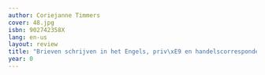```yaml
---
author: Coriejanne Timmers
cover: 48.jpg
isbn: 902742358X
lang: en-us
layout: review
title: "Brieven schrijven in het Engels, priv\xE9 en handelscorrespondentie"
year: 0
---
```

